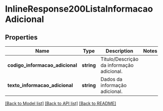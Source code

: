 # InlineResponse200ListaInformacaoAdicional

## Properties
Name | Type | Description | Notes
------------ | ------------- | ------------- | -------------
**codigo_informacao_adicional** | **string** | Título/Descrição da informação adicional. | 
**texto_informacao_adicional** | **string** | Dados da informação adicional. | 

[[Back to Model list]](../../README.md#documentation-for-models) [[Back to API list]](../../README.md#documentation-for-api-endpoints) [[Back to README]](../../README.md)

